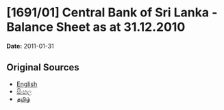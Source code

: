 # [1691/01] Central Bank of Sri Lanka - Balance Sheet as at 31.12.2010

**Date:** 2011-01-31

## Original Sources

- [English](https://documents.gov.lk/view/extra-gazettes/2011/1/1691-01_E.pdf)
- [සිංහල](https://documents.gov.lk/view/extra-gazettes/2011/1/1691-01_S.pdf)
- [தமிழ்](https://documents.gov.lk/view/extra-gazettes/2011/1/1691-01_T.pdf)
